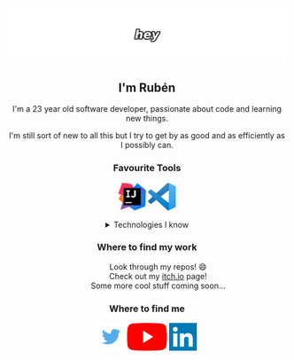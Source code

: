 ![header](https://github.com/benchi99/benchi99/blob/main/images/_header.png?raw=true)

<h2 align="center">I'm Rubén</h2>

<p align="center">I'm a 23 year old software developer, passionate about code and learning new things.</p>

<p align="center">I'm still sort of new to all this but I try to get by as good and as efficiently as I possibly can.</p>

<h3 align="center">Favourite Tools</h3>

<p align="center">
    <a href="https://www.jetbrains.com/idea/"><img src="https://github.com/benchi99/benchi99/blob/main/icons/ij_logo.png" height="50" width="50" /></a>
    <a href="https://code.visualstudio.com/"><img src="https://github.com/benchi99/benchi99/blob/main/icons/vscode_logo.png" height="50" width="50" /></a>
</p>

<details align="center">
    <summary>Technologies I know</summary>
    <dl align="center">
        <dt>Technologies I mainly dominate:</dt>
        <dd>Java</dd>
        <dd><a href="https://spring.io/">Spring Boot</a></dd>
        <dd><a href="https://vuejs.org/">Vue.js</a></dd>
        <dd>SQL (<a href="https://www.mysql.com/">MySQL</a> - Oracle)</dd>
        <dt>Technologies I have also used to a lesser extent:</dt>
        <dd>C#</dd>
        <dd>Python</dd>
        <dd>PHP</dd>
        <dd><a href="https://unity.com/">Unity3D</a></dd>
        <dd><a href="https://www.djangoproject.com/">Django Framework</a></dd>
        <dd><a href="https://www.slimframework.com/">Slim Framework</a></dd>
        <dd><a href="https://www.heroku.com/">Heroku</a></dd>
    </dl>
</details>


<h3 align="center">Where to find my work</h3> 

<dl align="center">
    <dd>Look through my repos! 😄</dd>
    <dd>Check out my <a href="https://benchi99.itch.io/">itch.io</a> page!</dd>
    <dd>Some more cool stuff coming soon...</dd>
</dl>

<h3 align="center">Where to find me</h3>

<p align="center">
    <a href="https://twitter.com/benchi99"><img src="https://github.com/benchi99/benchi99/blob/main/icons/twitter_logo.png" height="50" /></a>
    <a href="https://www.youtube.com/channel/UCnbqvh0ZpxVo-WSvY3QivSA"><img src="https://github.com/benchi99/benchi99/blob/main/icons/yt_logo.png" height="50" /></a>
    <a href="https://www.linkedin.com/in/rub%C3%A9n-bermejo-romero/"><img src="https://github.com/benchi99/benchi99/blob/main/icons/linkedin_logo.png" height="50" /></a>
</p>
